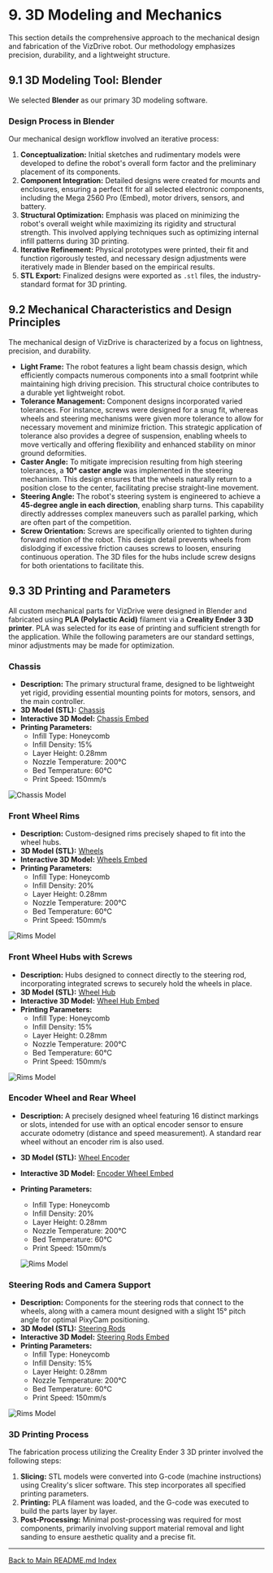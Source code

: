 # 9. 3D Modeling and Mechanics

This section details the comprehensive approach to the mechanical design and fabrication of the VizDrive robot. Our methodology emphasizes precision, durability, and a lightweight structure.

## 9.1 3D Modeling Tool: Blender

We selected **Blender** as our primary 3D modeling software.

### Design Process in Blender

Our mechanical design workflow involved an iterative process:

1. **Conceptualization:** Initial sketches and rudimentary models were developed to define the robot's overall form factor and the preliminary placement of its components.
2. **Component Integration:** Detailed designs were created for mounts and enclosures, ensuring a perfect fit for all selected electronic components, including the Mega 2560 Pro (Embed), motor drivers, sensors, and battery.
3. **Structural Optimization:** Emphasis was placed on minimizing the robot's overall weight while maximizing its rigidity and structural strength. This involved applying techniques such as optimizing internal infill patterns during 3D printing.
4. **Iterative Refinement:** Physical prototypes were printed, their fit and function rigorously tested, and necessary design adjustments were iteratively made in Blender based on the empirical results.
5. **STL Export:** Finalized designs were exported as `.stl` files, the industry-standard format for 3D printing.

## 9.2 Mechanical Characteristics and Design Principles

The mechanical design of VizDrive is characterized by a focus on lightness, precision, and durability.

* **Light Frame:** The robot features a light beam chassis design, which efficiently compacts numerous components into a small footprint while maintaining high driving precision. This structural choice contributes to a durable yet lightweight robot.
* **Tolerance Management:** Component designs incorporated varied tolerances. For instance, screws were designed for a snug fit, whereas wheels and steering mechanisms were given more tolerance to allow for necessary movement and minimize friction. This strategic application of tolerance also provides a degree of suspension, enabling wheels to move vertically and offering flexibility and enhanced stability on minor ground deformities.
* **Caster Angle:** To mitigate imprecision resulting from high steering tolerances, a **10° caster angle** was implemented in the steering mechanism. This design ensures that the wheels naturally return to a position close to the center, facilitating precise straight-line movement.
* **Steering Angle:** The robot's steering system is engineered to achieve a **45-degree angle in each direction**, enabling sharp turns. This capability directly addresses complex maneuvers such as parallel parking, which are often part of the competition.
* **Screw Orientation:** Screws are specifically oriented to tighten during forward motion of the robot. This design detail prevents wheels from dislodging if excessive friction causes screws to loosen, ensuring continuous operation. The 3D files for the hubs include screw designs for both orientations to facilitate this.

## 9.3 3D Printing and Parameters

All custom mechanical parts for VizDrive were designed in Blender and fabricated using **PLA (Polylactic Acid)** filament via a **Creality Ender 3 3D printer**. PLA was selected for its ease of printing and sufficient strength for the application. While the following parameters are our standard settings, minor adjustments may be made for optimization.

### Chassis

* **Description:** The primary structural frame, designed to be lightweight yet rigid, providing essential mounting points for motors, sensors, and the main controller.
* **3D Model (STL):** [Chassis](./../models/chassis/chassis.stl)
* **Interactive 3D Model:** [Chassis Embed](.)
* **Printing Parameters:**
  * Infill Type: Honeycomb
  * Infill Density: 15%
  * Layer Height: 0.28mm
  * Nozzle Temperature: 200°C
  * Bed Temperature: 60°C
  * Print Speed: 150mm/s

![Chassis Model](./../models/chassis/chassis.png)

### Front Wheel Rims

* **Description:** Custom-designed rims precisely shaped to fit into the wheel hubs.
* **3D Model (STL):** [Wheels](./../models/wheels/wheel_rims.stl)
* **Interactive 3D Model:** [Wheels Embed](.)
* **Printing Parameters:**
  * Infill Type: Honeycomb
  * Infill Density: 20%
  * Layer Height: 0.28mm
  * Nozzle Temperature: 200°C
  * Bed Temperature: 60°C
  * Print Speed: 150mm/s

![Rims Model](./../models/wheels/Rims.png)

### Front Wheel Hubs with Screws

* **Description:** Hubs designed to connect directly to the steering rod, incorporating integrated screws to securely hold the wheels in place.
* **3D Model (STL):** [Wheel Hub](./../models/wheels/wheel_hub.stl)
* **Interactive 3D Model:** [Wheel Hub Embed](.)
* **Printing Parameters:**
  * Infill Type: Honeycomb
  * Infill Density: 15%
  * Layer Height: 0.28mm
  * Nozzle Temperature: 200°C
  * Bed Temperature: 60°C
  * Print Speed: 150mm/s


![Rims Model](./../models/wheels/Hubs.png)

### Encoder Wheel and Rear Wheel

* **Description:** A precisely designed wheel featuring 16 distinct markings or slots, intended for use with an optical encoder sensor to ensure accurate odometry (distance and speed measurement). A standard rear wheel without an encoder rim is also used.
* **3D Model (STL):** [Wheel Encoder](./../models/wheels/encoder_wheel.stl)
* **Interactive 3D Model:** [Encoder Wheel Embed](.)
* **Printing Parameters:**
  * Infill Type: Honeycomb
  * Infill Density: 20%
  * Layer Height: 0.28mm
  * Nozzle Temperature: 200°C
  * Bed Temperature: 60°C
  * Print Speed: 150mm/s

  ![Rims Model](./../models/wheels/RearWheels.png)

### Steering Rods and Camera Support

* **Description:** Components for the steering rods that connect to the wheels, along with a camera mount designed with a slight 15° pitch angle for optimal PixyCam positioning.
* **3D Model (STL):** [Steering Rods](./../models/steering/steering_rods.stl)
* **Interactive 3D Model:** [Steering Rods Embed](.)
* **Printing Parameters:**
  * Infill Type: Honeycomb
  * Infill Density: 15%
  * Layer Height: 0.28mm
  * Nozzle Temperature: 200°C
  * Bed Temperature: 60°C
  * Print Speed: 150mm/s

![Rims Model](./../models/steering/SteeringandCamera.png)

### 3D Printing Process

The fabrication process utilizing the Creality Ender 3 3D printer involved the following steps:

1. **Slicing:** STL models were converted into G-code (machine instructions) using Creality's slicer software. This step incorporates all specified printing parameters.
2. **Printing:** PLA filament was loaded, and the G-code was executed to build the parts layer by layer.
3. **Post-Processing:** Minimal post-processing was required for most components, primarily involving support material removal and light sanding to ensure aesthetic quality and a precise fit.

---

[Back to Main README.md Index](../README.md)
